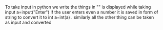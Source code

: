 To take input in python we write the things in "" is displayed while taking input a=input("Enter") 
if the user enters even a number it is saved in form of string to convert it to int a=int(a) .
similarly all the other thing can be taken as input and converted
